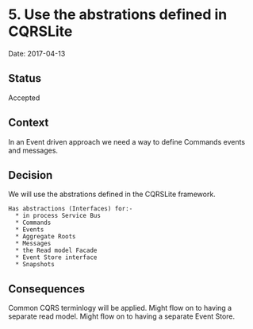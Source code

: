 # 5. Use the abstrations defined in CQRSLite

Date: 2017-04-13 

## Status

Accepted

## Context

In an Event driven approach we need a way to define Commands events and messages.

## Decision

We will use the abstrations defined in the CQRSLite framework.  

    Has abstractions (Interfaces) for:-
	  * in process Service Bus
	  * Commands
	  * Events
	  * Aggregate Roots
	  * Messages
	  * the Read model Facade
	  * Event Store interface
	  * Snapshots


## Consequences

Common CQRS terminlogy will be applied.  Might flow on to having a separate read model.
Might flow on to having a separate Event Store.




